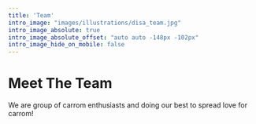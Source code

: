 ```yaml
---
title: 'Team'
intro_image: "images/illustrations/disa_team.jpg"
intro_image_absolute: true
intro_image_absolute_offset: "auto auto -148px -102px"
intro_image_hide_on_mobile: false
---
```


# Meet The Team

We are group of carrom enthusiasts and doing our best to spread love for carrom!
